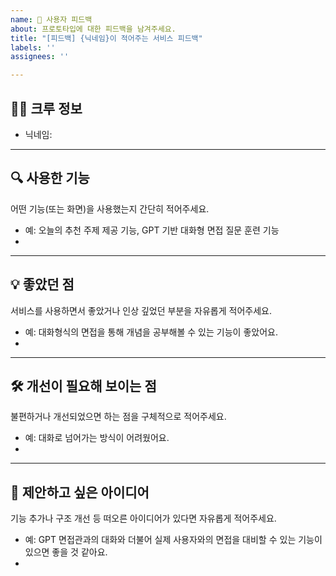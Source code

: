 ```yaml
---
name: 💬 사용자 피드백
about: 프로토타입에 대한 피드백을 남겨주세요.
title: "[피드백] {닉네임}이 적어주는 서비스 피드백"
labels: ''
assignees: ''

---
```


## 🙋‍♂️ 크루 정보
- 닉네임: 

---

## 🔍 사용한 기능
어떤 기능(또는 화면)을 사용했는지 간단히 적어주세요.  

- 예: 오늘의 추천 주제 제공 기능, GPT 기반 대화형 면접 질문 훈련 기능
- 

---

## 💡 좋았던 점
서비스를 사용하면서 좋았거나 인상 깊었던 부분을 자유롭게 적어주세요.

- 예: 대화형식의 면접을 통해 개념을 공부해볼 수 있는 기능이 좋았어요.
- 

---

## 🛠️ 개선이 필요해 보이는 점
불편하거나 개선되었으면 하는 점을 구체적으로 적어주세요.

- 예: 대화로 넘어가는 방식이 어려웠어요.
- 

---

## 🌱 제안하고 싶은 아이디어
기능 추가나 구조 개선 등 떠오른 아이디어가 있다면 자유롭게 적어주세요.

- 예: GPT 면접관과의 대화와 더불어 실제 사용자와의 면접을 대비할 수 있는 기능이 있으면 좋을 것 같아요.
- 
